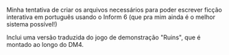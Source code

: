 Minha tentativa de criar os arquivos necessários para poder escrever 
ficção interativa em português usando o Inform 6 (que pra mim ainda 
é o melhor sistema possível!)

Inclui uma versão traduzida do jogo de demonstração "Ruins", que é montado 
ao longo do DM4.
